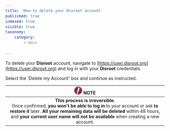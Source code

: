 ```yaml
---
title: 'How-to delete your Disroot account'
published: true
indexed: true
visible: true
taxonomy:
    category:
        - docs

---
```


To delete your **Disroot** account, navigate to [https://user.disroot.org](https://user.disroot.org) and log in with your **Disroot** credentials.

Select the 'Delete my Account' box and continue as instructed.

|![](en/note.png) NOTE|
|:--:|
|**This process is irreversible.**<br>Once confirmed, **you won't be able to log in** to your account or ask **to restore it** later. **All your remaining data will be deleted** within 48 hours, and **your current user name will not be available** when creating a new account.

